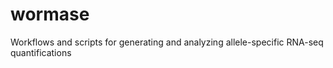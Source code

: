 # wormase
Workflows and scripts for generating and analyzing allele-specific RNA-seq quantifications
